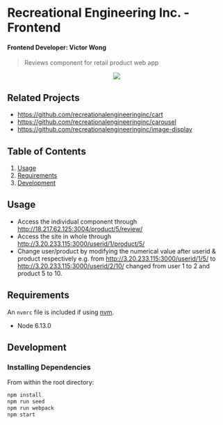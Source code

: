 # Recreational Engineering Inc. - Frontend
#### Frontend Developer: Victor Wong

> Reviews component for retail product web app
<div align="center">
  <img src="https://media.giphy.com/media/7X85NalRLA0eb3CwFo/giphy.gif" />
</div>


## Related Projects

  - https://github.com/recreationalengineeringinc/cart
  - https://github.com/recreationalengineeringinc/carousel
  - https://github.com/recreationalengineeringinc/image-display

## Table of Contents

1. [Usage](#Usage)
1. [Requirements](#requirements)
1. [Development](#development)

## Usage

- Access the individual component through http://18.217.62.125:3004/product/5/review/
- Access the site in whole through http://3.20.233.115:3000/userid/1/product/5/
- Change user/product by modifying the numerical value after userid & product respectively 
  e.g. from http://3.20.233.115:3000/userid/1/5/ to http://3.20.233.115:3000/userid/2/10/
  changed from user 1 to 2 and product 5 to 10.

## Requirements

An `nvmrc` file is included if using [nvm](https://github.com/creationix/nvm).

- Node 6.13.0

## Development

### Installing Dependencies

From within the root directory:

```sh
npm install
npm run seed
npm run webpack
npm start
```
